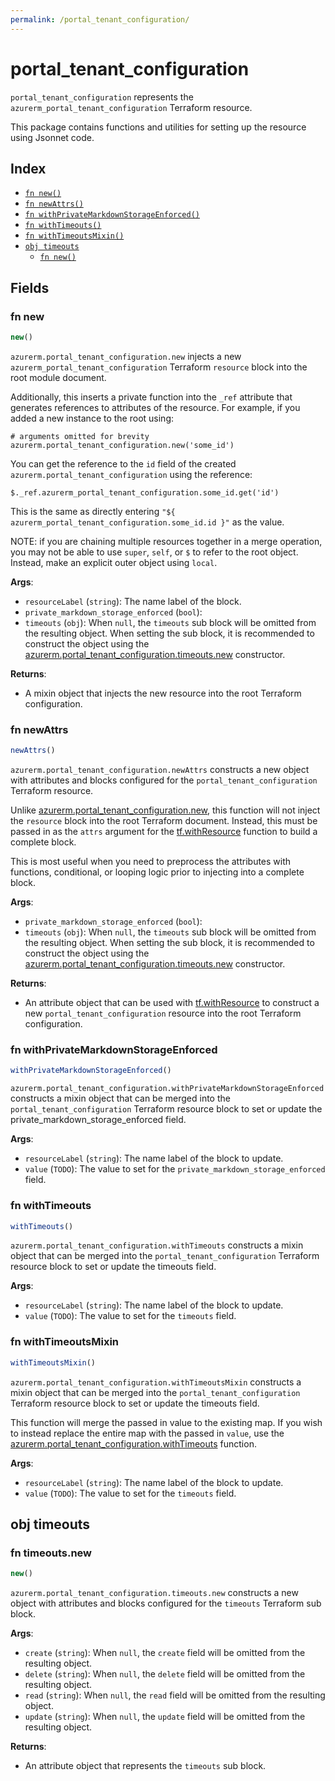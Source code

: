 ```yaml
---
permalink: /portal_tenant_configuration/
---
```


# portal_tenant_configuration

`portal_tenant_configuration` represents the `azurerm_portal_tenant_configuration` Terraform resource.



This package contains functions and utilities for setting up the resource using Jsonnet code.


## Index

* [`fn new()`](#fn-new)
* [`fn newAttrs()`](#fn-newattrs)
* [`fn withPrivateMarkdownStorageEnforced()`](#fn-withprivatemarkdownstorageenforced)
* [`fn withTimeouts()`](#fn-withtimeouts)
* [`fn withTimeoutsMixin()`](#fn-withtimeoutsmixin)
* [`obj timeouts`](#obj-timeouts)
  * [`fn new()`](#fn-timeoutsnew)

## Fields

### fn new

```ts
new()
```


`azurerm.portal_tenant_configuration.new` injects a new `azurerm_portal_tenant_configuration` Terraform `resource`
block into the root module document.

Additionally, this inserts a private function into the `_ref` attribute that generates references to attributes of the
resource. For example, if you added a new instance to the root using:

    # arguments omitted for brevity
    azurerm.portal_tenant_configuration.new('some_id')

You can get the reference to the `id` field of the created `azurerm.portal_tenant_configuration` using the reference:

    $._ref.azurerm_portal_tenant_configuration.some_id.get('id')

This is the same as directly entering `"${ azurerm_portal_tenant_configuration.some_id.id }"` as the value.

NOTE: if you are chaining multiple resources together in a merge operation, you may not be able to use `super`, `self`,
or `$` to refer to the root object. Instead, make an explicit outer object using `local`.

**Args**:
  - `resourceLabel` (`string`): The name label of the block.
  - `private_markdown_storage_enforced` (`bool`): 
  - `timeouts` (`obj`):  When `null`, the `timeouts` sub block will be omitted from the resulting object. When setting the sub block, it is recommended to construct the object using the [azurerm.portal_tenant_configuration.timeouts.new](#fn-portaltenantconfigurationtimeoutsnew) constructor.

**Returns**:
- A mixin object that injects the new resource into the root Terraform configuration.


### fn newAttrs

```ts
newAttrs()
```


`azurerm.portal_tenant_configuration.newAttrs` constructs a new object with attributes and blocks configured for the `portal_tenant_configuration`
Terraform resource.

Unlike [azurerm.portal_tenant_configuration.new](#fn-portaltenantconfigurationnew), this function will not inject the `resource`
block into the root Terraform document. Instead, this must be passed in as the `attrs` argument for the
[tf.withResource](https://github.com/tf-libsonnet/core/tree/main/docs#fn-withresource) function to build a complete block.

This is most useful when you need to preprocess the attributes with functions, conditional, or looping logic prior to
injecting into a complete block.

**Args**:
  - `private_markdown_storage_enforced` (`bool`): 
  - `timeouts` (`obj`):  When `null`, the `timeouts` sub block will be omitted from the resulting object. When setting the sub block, it is recommended to construct the object using the [azurerm.portal_tenant_configuration.timeouts.new](#fn-portaltenantconfigurationtimeoutsnew) constructor.

**Returns**:
  - An attribute object that can be used with [tf.withResource](https://github.com/tf-libsonnet/core/tree/main/docs#fn-withresource) to construct a new `portal_tenant_configuration` resource into the root Terraform configuration.


### fn withPrivateMarkdownStorageEnforced

```ts
withPrivateMarkdownStorageEnforced()
```

`azurerm.portal_tenant_configuration.withPrivateMarkdownStorageEnforced` constructs a mixin object that can be merged into the `portal_tenant_configuration`
Terraform resource block to set or update the private_markdown_storage_enforced field.



**Args**:
  - `resourceLabel` (`string`): The name label of the block to update.
  - `value` (`TODO`): The value to set for the `private_markdown_storage_enforced` field.


### fn withTimeouts

```ts
withTimeouts()
```

`azurerm.portal_tenant_configuration.withTimeouts` constructs a mixin object that can be merged into the `portal_tenant_configuration`
Terraform resource block to set or update the timeouts field.



**Args**:
  - `resourceLabel` (`string`): The name label of the block to update.
  - `value` (`TODO`): The value to set for the `timeouts` field.


### fn withTimeoutsMixin

```ts
withTimeoutsMixin()
```

`azurerm.portal_tenant_configuration.withTimeoutsMixin` constructs a mixin object that can be merged into the `portal_tenant_configuration`
Terraform resource block to set or update the timeouts field.

This function will merge the passed in value to the existing map. If you wish
to instead replace the entire map with the passed in `value`, use the [azurerm.portal_tenant_configuration.withTimeouts](TODO)
function.


**Args**:
  - `resourceLabel` (`string`): The name label of the block to update.
  - `value` (`TODO`): The value to set for the `timeouts` field.


## obj timeouts



### fn timeouts.new

```ts
new()
```


`azurerm.portal_tenant_configuration.timeouts.new` constructs a new object with attributes and blocks configured for the `timeouts`
Terraform sub block.



**Args**:
  - `create` (`string`):  When `null`, the `create` field will be omitted from the resulting object.
  - `delete` (`string`):  When `null`, the `delete` field will be omitted from the resulting object.
  - `read` (`string`):  When `null`, the `read` field will be omitted from the resulting object.
  - `update` (`string`):  When `null`, the `update` field will be omitted from the resulting object.

**Returns**:
  - An attribute object that represents the `timeouts` sub block.
